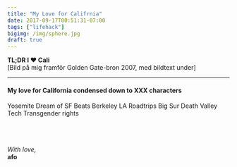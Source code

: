 ```yaml
---
title: "My Love for Califrnia"
date: 2017-09-17T00:51:31-07:00
tags: ["lifehack"]
bigimg: /img/sphere.jpg
draft: true
---
```

**TL;DR I ❤️ Cali**<br>
[Bild på mig framför Golden Gate-bron 2007, med bildtext under]

<!--more-->

------

#### My love for California condensed down to XXX characters
Yosemite
Dream of SF
Beats
Berkeley
LA
Roadtrips
Big Sur
Death Valley
Tech
Transgender rights

<br><br><br>
*With love,*<br>
**afo**
